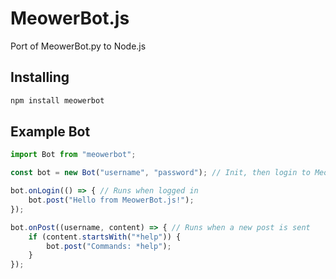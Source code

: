 # MeowerBot.js
Port of MeowerBot.py to Node.js
## Installing
```bash
npm install meowerbot
```
## Example Bot
```js
import Bot from "meowerbot";

const bot = new Bot("username", "password"); // Init, then login to Meower

bot.onLogin(() => { // Runs when logged in
    bot.post("Hello from MeowerBot.js!");
});

bot.onPost((username, content) => { // Runs when a new post is sent
    if (content.startsWith("*help")) {
        bot.post("Commands: *help");
    }
});
```
